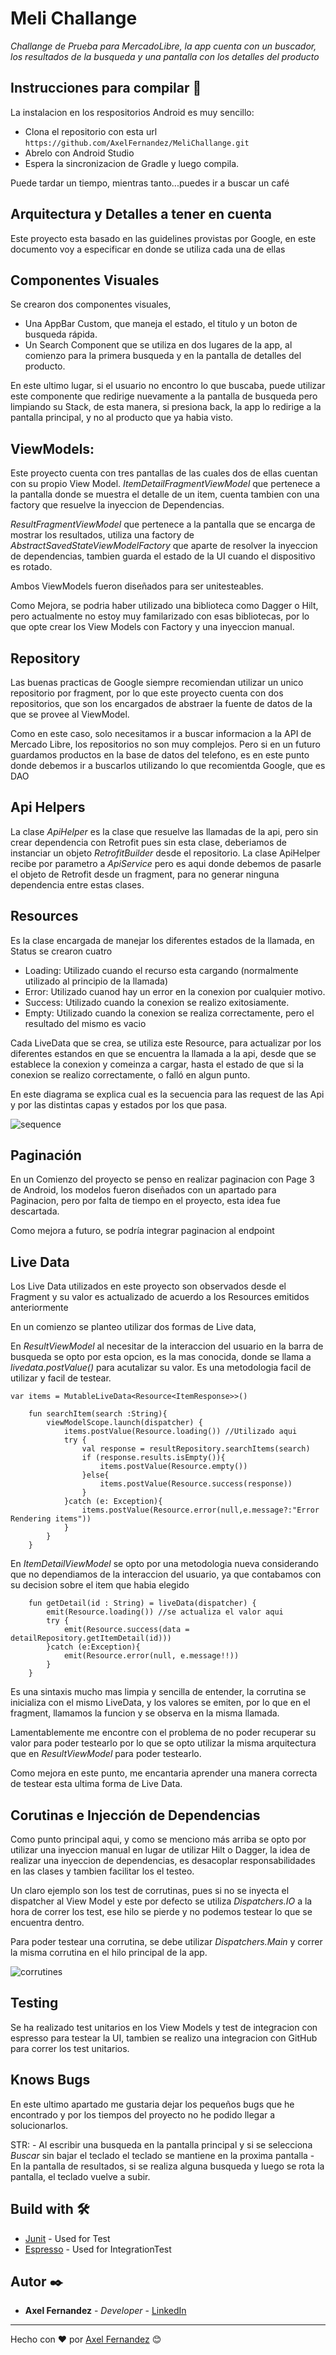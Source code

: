 # Meli Challange

_Challange de Prueba para MercadoLibre, la app cuenta con un buscador, los resultados de la busqueda
 y una pantalla con los detalles del producto_

## Instrucciones para compilar 🚀

La instalacion en los respositorios Android es muy sencillo:

- Clona el repositorio con esta url `https://github.com/AxelFernandez/MeliChallange.git`
- Abrelo con Android Studio
- Espera la sincronizacion de Gradle y luego compila.

Puede tardar un tiempo, mientras tanto...puedes ir a buscar un café

## Arquitectura y Detalles a tener en cuenta

Este proyecto esta basado en las guidelines provistas por Google, en este documento 
voy a especificar en donde se utiliza cada una de ellas
    
## Componentes Visuales
    
Se crearon dos componentes visuales, 
 - Una AppBar Custom, que maneja el estado, el titulo y un boton de busqueda rápida.
 - Un Search Component que se utiliza en dos lugares de la app, al comienzo para la primera
  busqueda y en la pantalla de detalles del producto.
  
  En este ultimo lugar, si el usuario no encontro lo que buscaba, puede utilizar este componente
  que redirige nuevamente a la pantalla de busqueda pero limpiando su Stack, de esta manera, si 
  presiona back, la app lo redirige a la pantalla principal, y no al producto que ya habia visto.

## ViewModels:
    
Este proyecto cuenta con tres pantallas de las cuales dos de ellas cuentan con su propio View Model.
_ItemDetailFragmentViewModel_ que pertenece a la pantalla donde se muestra el detalle de un item, 
cuenta tambien con una factory que resuelve la inyeccion de Dependencias.

_ResultFragmentViewModel_ que pertenece a la pantalla que se encarga de mostrar los resultados,
utiliza una factory de _AbstractSavedStateViewModelFactory_ que aparte de resolver la inyeccion
de dependencias, tambien guarda el estado de la UI cuando el dispositivo es rotado.

Ambos ViewModels fueron diseñados para ser unitesteables.

Como Mejora, se podria haber utilizado una biblioteca como Dagger o Hilt, pero actualmente 
no estoy muy familarizado con esas bibliotecas, por lo que opte crear los View Models con Factory
y una inyeccion manual.
    
    
## Repository
    
Las buenas practicas de Google siempre recomiendan utilizar un unico repositorio por fragment,
por lo que este proyecto cuenta con dos repositorios, que son los encargados de abstraer 
la fuente de datos de la que se provee al ViewModel.

Como en este caso, solo necesitamos ir a buscar informacion a la API de Mercado Libre, 
los repositorios no son muy complejos. Pero si en un futuro guardamos productos en la base de 
datos del telefono, es en este punto donde debemos ir a buscarlos utilizando lo que recomientda
Google, que es DAO

## Api Helpers
    
La clase _ApiHelper_ es la clase que resuelve las llamadas de la api, pero sin crear dependencia 
con Retrofit pues sin esta clase, deberiamos de instanciar un objeto _RetrofitBuilder_ desde el 
repositorio. La clase ApiHelper recibe por parametro a _ApiService_ pero es aqui donde debemos 
de pasarle el objeto de Retrofit desde un fragment, para no generar ninguna dependencia entre 
estas clases. 
    
## Resources
Es la clase encargada de manejar los diferentes estados de la llamada, en Status se crearon cuatro

- Loading: Utilizado cuando el recurso esta cargando (normalmente utilizado al principio de la llamada)
- Error: Utilizado cuanod hay un error en la conexion por cualquier motivo.
- Success: Utilizado cuando la conexion se realizo exitosiamente.
- Empty: Utilizado cuando la conexion se realiza correctamente, pero el resultado del mismo es vacio

Cada LiveData que se crea, se utiliza este Resource, para actualizar por los diferentes estandos 
en que se encuentra la llamada a la api, desde que se establece la conexion y comeinza a cargar, 
hasta el estado de que si la conexion se realizo correctamente, o falló en algun punto.

En este diagrama se explica cual es la secuencia para las request de las Api y por las distintas
capas y estados por los que pasa.

![sequence](https://plantuml-server.kkeisuke.dev/svg/VP6zQWCn48JxVGgLIU4Nk2BOCOG4OWmktCjtWn7MIOTsvP2tprwAq-OIecf1Cz_ipvR55wbZ9F9LSghZ1ONefVZhY2Hky-JE0H-7F21sZY77j8-Xlxq75YIKXqVolOIx5pGXqLBEW1Ecp45o-UpS5N82roXlWf6jkwc8Mkqs2jXDuHLnGd46mBy8YuoeEMR_0J4y-_w6D2X1__O-Hkiq0YAhNgVFcHe_vSHGm82_4J_ZpJJ_4Kpxg_dRDZk5SQwbNtdjyipkrRjSidF72wFSls-cRwkTwjs_0000.svg)
    
## Paginación
    
En un Comienzo del proyecto se penso en realizar paginacion con Page 3 de Android, los modelos 
fueron diseñados con un apartado para Paginacion, pero por falta de tiempo en el proyecto, 
esta idea fue descartada.

Como mejora a futuro, se podría integrar paginacion al endpoint
    
    
## Live Data
    
Los Live Data utilizados en este proyecto son observados desde el Fragment y su valor es 
actualizado de acuerdo a los Resources emitidos anteriormente

En un comienzo se planteo utilizar dos formas de Live data,

En _ResultViewModel_ al necesitar de la interaccion del usuario en la barra de busqueda se opto 
por esta opcion, es la mas conocida, donde se llama a _livedata.postValue()_ 
para acutalizar su valor. Es una metodologia facil de utilizar y facil de testear. 
    
```
var items = MutableLiveData<Resource<ItemResponse>>()

    fun searchItem(search :String){
        viewModelScope.launch(dispatcher) {
            items.postValue(Resource.loading()) //Utilizado aqui
            try {
                val response = resultRepository.searchItems(search)
                if (response.results.isEmpty()){
                    items.postValue(Resource.empty())
                }else{
                    items.postValue(Resource.success(response))
                }
            }catch (e: Exception){
                items.postValue(Resource.error(null,e.message?:"Error Rendering items"))
            }
        }
    }
```

En _ItemDetailViewModel_ se opto por una metodologia nueva considerando que no dependiamos 
de la interaccion del usuario, ya que contabamos con su decision sobre el item que habia elegido

```
    fun getDetail(id : String) = liveData(dispatcher) {
        emit(Resource.loading()) //se actualiza el valor aqui
        try {
            emit(Resource.success(data = detailRepository.getItemDetail(id)))
        }catch (e:Exception){
            emit(Resource.error(null, e.message!!))
        }
    }
```  

Es una sintaxis mucho mas limpia y sencilla de entender, la corrutina se inicializa 
con el mismo LiveData, y los valores se emiten, por lo que en el fragment, llamamos la funcion y
se observa en la misma llamada.

Lamentablemente me encontre con el problema de no poder recuperar su valor para poder testearlo 
por lo que se opto utilizar la misma arquitectura que en _ResultViewModel_ para poder testearlo.

Como mejora en este punto, me encantaria aprender una manera correcta de testear esta ultima 
forma de Live Data.
    
## Corutinas e Injección de Dependencias

Como punto principal aqui, y como se menciono más arriba se opto por utilizar una inyeccion manual
en lugar de utilizar Hilt o Dagger, la idea de realizar una inyeccion de dependencias, es 
desacoplar responsabilidades en las clases y tambien facilitar los el testeo.

Un claro ejemplo son los test de corrutinas, pues si no se inyecta el dispatcher al View Model
 y este por defecto se utiliza _Dispatchers.IO_ a la hora de correr los test, ese hilo se pierde y no podemos 
testear lo que se encuentra dentro.

Para poder testear una corrutina, se debe utilizar _Dispatchers.Main_ y correr la misma corrutina 
en el hilo principal de la app.
    
![corrutines](https://i.stack.imgur.com/FvSax.jpg)

## Testing

Se ha realizado test unitarios en los View Models y test de integracion con espresso para testear 
la UI, tambien se realizo una integracion con GitHub para correr los test unitarios.
    
    
## Knows Bugs
En este ultimo apartado me gustaria dejar los pequeños bugs que he encontrado y por los tiempos del 
proyecto no he podido llegar a solucionarlos. 

STR:
    - Al escribir una busqueda en la pantalla principal y si se selecciona _Buscar_ sin bajar el teclado
    el teclado se mantiene en la proxima pantalla
    - En la pantalla de resultados, si se realiza alguna busqueda y luego se rota la pantalla, 
    el teclado vuelve a subir.

## Build with 🛠️

* [Junit](https://junit.org/junit5/) - Used for Test
* [Espresso](https://developer.android.com/training/testing/espresso) - Used for IntegrationTest


## Autor ✒️


* **Axel Fernandez** - *Developer* - [LinkedIn](https://www.linkedin.com/in/axel-fernandez/)

---
 Hecho con ❤️ por [Axel Fernandez](https://github.com/AxelFernandez) 😊
